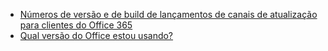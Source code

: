 - 
  [Números de versão e de build de lançamentos de canais de atualização para clientes do Office 365](/officeupdates/update-history-office365-proplus-by-date)
- [Qual versão do Office estou usando?](https://support.office.com/article/about-office-what-version-of-office-am-i-using-932788b8-a3ce-44bf-bb09-e334518b8b19)